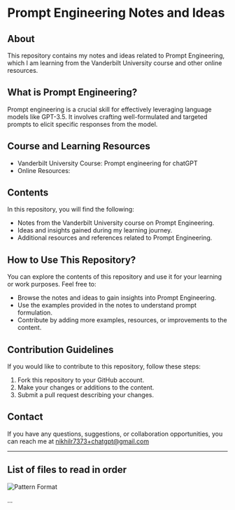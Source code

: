 # Prompt Engineering Notes and Ideas

## About

This repository contains my notes and ideas related to Prompt Engineering, which I am learning from the Vanderbilt University course and other online resources.

## What is Prompt Engineering?

Prompt engineering is a crucial skill for effectively leveraging language models like GPT-3.5. It involves crafting well-formulated and targeted prompts to elicit specific responses from the model.

## Course and Learning Resources

- Vanderbilt University Course: Prompt engineering for chatGPT
- Online Resources: 

## Contents

In this repository, you will find the following:

- Notes from the Vanderbilt University course on Prompt Engineering.
- Ideas and insights gained during my learning journey.
- Additional resources and references related to Prompt Engineering.

## How to Use This Repository?

You can explore the contents of this repository and use it for your learning or work purposes. Feel free to:

- Browse the notes and ideas to gain insights into Prompt Engineering.
- Use the examples provided in the notes to understand prompt formulation.
- Contribute by adding more examples, resources, or improvements to the content.

## Contribution Guidelines

If you would like to contribute to this repository, follow these steps:

1. Fork this repository to your GitHub account.
2. Make your changes or additions to the content.
3. Submit a pull request describing your changes.

## Contact

If you have any questions, suggestions, or collaboration opportunities, you can reach me at nikhilr7373+chatgpt@gmail.com

---

 ## List of files to read in order


![Pattern Format](https://github.com/nikhilniky/Prompt-engineering/blob/main/prompts)


...


